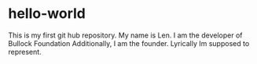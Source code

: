 # hello-world
This is my first git hub repository.
My name is Len.  I am the developer of Bullock Foundation
Additionally, I am the founder.  Lyrically Im supposed to represent.  
